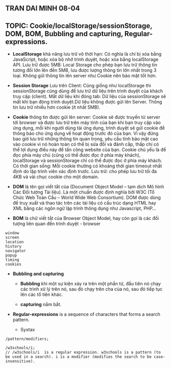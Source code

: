## TRAN DAI MINH 08-04

## TOPIC: Cookie/localStorage/sessionStorage, DOM, BOM, Bubbling and capturing, Regular-expressions.

- **LocalStorage** khả năng lưu trữ vô thời hạn: Có nghĩa là chỉ bị xóa bằng JavaScript, hoặc xóa bộ nhớ trình duyệt, hoặc xóa bằng localStorage API. Lưu trữ được 5MB: Local Storage cho phép bạn lưu trữ thông tin tương đối lớn lên đến 5MB, lưu được lượng thông tin lớn nhất trong 3 loại. Không gửi thông tin lên server như Cookie nên bảo mật tốt hơn.

- **Session Storage** Lưu trên Client: Cũng giống như localStorage thì sessionStorage cũng dùng để lưu trữ dữ liệu trên trình duyệt của khách truy cập (client). Mất dữ liệu khi đóng tab: Dữ liệu của sessionStorage sẽ mất khi bạn đóng trình duyệt.Dữ liệu không được gửi lên Server. Thông tin lưu trữ nhiều hơn cookie (ít nhất 5MB).

- **Cookie** thông tin được gửi lên server: Cookie sẽ được truyền từ server tới browser và được lưu trữ trên máy tính của bạn khi bạn truy cập vào ứng dụng, mỗi khi người dùng tải ứng dụng, trình duyệt sẽ gửi cookie để thông báo cho ứng dụng về hoạt động trước đó của bạn. Vì vậy đừng bao giờ lưu trữ những thông tin quan trọng, yêu cầu tính bảo mật cao vào cookie vì nó hoàn toàn có thể bị sửa đổi và đánh cắp, thấp chí có thể lợi dụng điều này để tấn công website của bạn. Cookie chủ yếu là để đọc phía máy chủ (cũng có thể được đọc ở phía máy khách), localStorage và sessionStorage chỉ có thể được đọc ở phía máy khách. Có thời gian sống: Mỗi cookie thường có khoảng thời gian timeout nhất định do lập trình viên xác định trước. Lưu trữ: cho phép lưu trữ tối đa 4KB và vài chục cookie cho một domain.

- **DOM** là tên gọi viết tắt của (Document Object Model – tạm dịch Mô hình Các Đối tượng Tài liệu). Là một chuẩn được định nghĩa bởi W3C (Tổ Chức Web Toàn Cầu – World Wide Web Consortium). DOM được dùng để truy xuất và thao tác trên các tài liệu có cấu trúc dạng HTML hay XML bằng các ngôn ngữ lập trình thông dụng như Javascript, PHP…

- **BOM** là chữ viết tắt của Browser Object Model, hay còn gọi là các đối tượng liên quan đến trình duyệt - browser

```
window
screen
location
history
navigator
popup
timing
cookies
```

- **Bubbling and capturing**

  - **Bubbling** khi một sự kiện xảy ra trên một phần tử, đầu tiên nó chạy các trình xử lý trên nó, sau đó chạy trên cha của nó, sau đó tiếp tục lên các tổ tiên khác.

  - **capturing** nắm bắt.

- **Regular-expressions** is a sequence of characters that forms a search pattern.

  - Syxtax

```
/pattern/modifiers;
```

```
/w3schools/i;
// /w3schools/i  is a regular expression. w3schools is a pattern (to be used in a search). i is a modifier (modifies the search to be case-insensitive).
```
